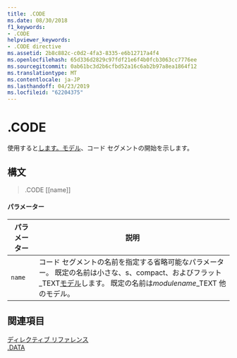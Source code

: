 ```yaml
---
title: .CODE
ms.date: 08/30/2018
f1_keywords:
- .CODE
helpviewer_keywords:
- .CODE directive
ms.assetid: 2b8c882c-c0d2-4fa3-8335-e6b12717a4f4
ms.openlocfilehash: 65d336d2829c97fdf21e6f4b0fcb3063cc7776ee
ms.sourcegitcommit: 0ab61bc3d2b6cfbd52a16c6ab2b97a8ea1864f12
ms.translationtype: MT
ms.contentlocale: ja-JP
ms.lasthandoff: 04/23/2019
ms.locfileid: "62204375"
---
```

# <a name="code"></a>.CODE

使用すると[します。モデル](../../assembler/masm/dot-model.md)、コード セグメントの開始を示します。

## <a name="syntax"></a>構文

> .CODE [[name]]

#### <a name="parameters"></a>パラメーター

|パラメーター|説明|
|---------------|-----------------|
|`name`|コード セグメントの名前を指定する省略可能なパラメーター。 既定の名前は小さな、s、compact、およびフラット _TEXT[モデル](../../assembler/masm/dot-model.md)します。 既定の名前は*modulename*_TEXT 他のモデル。|

## <a name="see-also"></a>関連項目

[ディレクティブ リファレンス](../../assembler/masm/directives-reference.md)<br/>
[.DATA](../../assembler/masm/dot-data.md)<br/>